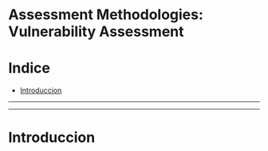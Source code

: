# Assessment Methodologies: Vulnerability Assessment
# Indice

- [Introduccion](#introduccion)

---
---

# Introduccion
